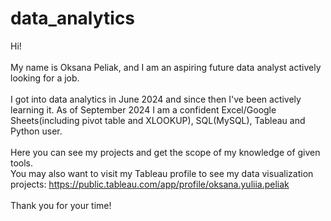 # data_analytics
Hi!
<br><br>My name is Oksana Peliak, and I am an aspiring future data analyst actively looking for a job.
<br><br>I got into data analytics in June 2024 and since then I've been actively learning it. As of September 2024 I am a confident Excel/Google Sheets(including pivot table and XLOOKUP), SQL(MySQL), Tableau and Python user. 
<br><br>Here you can see my projects and get the scope of my knowledge of given tools. 
<br>You may also want to visit my Tableau profile to see my data visualization projects: https://public.tableau.com/app/profile/oksana.yuliia.peliak
<br><br>Thank you for your time!
